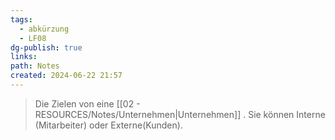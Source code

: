 ```yaml
---
tags:
  - abkürzung
  - LF08
dg-publish: true
links: 
path: Notes
created: 2024-06-22 21:57
---
```

> Die Zielen von eine [[02 - RESOURCES/Notes/Unternehmen\|Unternehmen]] .
> Sie können Interne (Mitarbeiter) oder Externe(Kunden).


